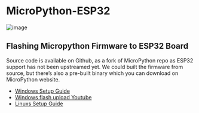 # MicroPython-ESP32

![image](https://github.com/LilyGO/MicroPython-ESP32/blob/master/image/Micropython-logo.svg.png)

Flashing Micropython Firmware to ESP32 Board
-----------------------------------------------
Source code is available on Github, as a fork of MicroPython repo as ESP32 support has not been upstreamed yet. 
We could built the firmware from source, but there’s also a pre-built binary which you can download on MicroPython 
website.

* [Windows Setup Guide](https://github.com/LilyGO/MicroPython-ESP32/blob/master/image/Micropython-logo.svg.png)
* [Windows flash upload Youtube](https://github.com/LilyGO/MicroPython-ESP32/blob/master/image/Micropython-logo.svg.png)
* [Linuxs Setup Guide](https://github.com/LilyGO/MicroPython-ESP32/blob/master/image/Micropython-logo.svg.png)
